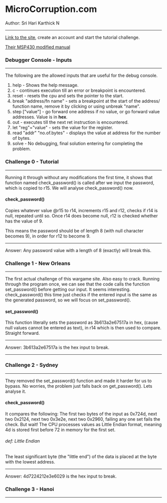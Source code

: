 # MicroCorruption.com
Author: Sri Hari Karthick N

----
[Link to the site](https://www.microcorruption.com/), create an account and start the tutorial challenge.

[Their MSP430 modified manual](manual.pdf)

### Debugger Console - Inputs
---
The following are the allowed inputs that are useful for the debug console.

1. help - Shows the help message.
2. c - continues execution till an error or breakpoint is encountered.
3. reset - resets the cpu and sets the pointer to the start.
4. break "address/fn name" - sets a breakpoint at the start of the address/ function name, remove it by clicking or using unbreak "name".
5. step ["value"] - go forward one address if no value, or go forward value addresses. Value is in **hex**.
6. out - executes till the next ret instruction is encountered.
7. let "reg"="value" - sets the value for the register.
8. read "addr" "no.of.bytes" - displays the value at address for the number of bytes.
9. solve - No debugging, final solution entering for completing the problem.

### Challenge 0 - Tutorial
---
Running it through without any modifications the first time, it shows that function named check_password() is called after we input the password, which is copied to r15. We will analyse check_password() now.

#### check_password()
Copies whatever value @r15 to r14, increments r15 and r12, checks if r14 is null, repeated until so. Once r14 does become null, r12 is checked whether has the value of 9.

This means the password should be of length 8 (with null character becomes 9), in order for r12 to become 9.

---
Answer: Any password value with a length of 8 (exactly) will break this.

### Challenge 1 - New Orleans
---
The first actual challenge of this wargame site. Also easy to crack. Running through the program once, we can see that the code calls the function set_password() before getting our input. It seems interesting. check_password() this time just checks if the entered input is the same as the generated password, so we will focus on set_password().

#### set_password()
This function literally sets the password as 3b613a2e67517a in hex, (cause null values cannot be entered as text), in r14 which is then used to compare. Straight forward.

---
Answer: 3b613a2e67517a is the hex input to break.

---

### Challenge 2 - Sydney
---
They removed the set_password() function and made it harder for us to bypass. No worries, the problem just falls back on get_password(). Lets analyse it.

#### check_password()
It compares the following: The first two bytes of the input as 0x724d, next two 0x2124, next two 0x3e2e, next two 0x2960, failing any one set fails the check. But wait! The CPU processes values as Little Endian format, meaning 4d is stored first before 72 in memory for the first set.

###### def: Little Endian
The least significant byte (the "little end") of the data is placed at the byte with the lowest address.

---
Answer: 4d7224212e3e6029 is the hex input to break.

### Challenge 3 - Hanoi
---
